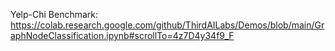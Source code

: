 Yelp-Chi Benchmark: https://colab.research.google.com/github/ThirdAILabs/Demos/blob/main/GraphNodeClassification.ipynb#scrollTo=4z7D4y34f9_F


